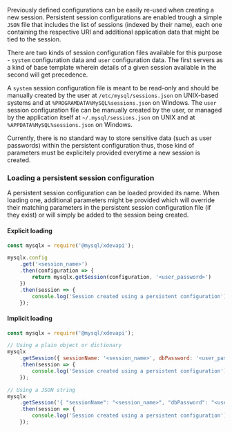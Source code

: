 Previously defined configurations can be easily re-used when creating a new session. Persistent session configurations are enabled trough a simple `JSON` file that includes the list of sessions (indexed by their name), each one containing the respective URI and additional application data that might be tied to the session.

There are two kinds of session configuration files available for this purpose - `system` configuration data and `user` configuration data. The first servers as a kind of base template wherein details of a given session available in the second will get precedence.

A `system` session configuration file is meant to be read-only and should be manually created by the user at `/etc/mysql/sessions.json` on UNIX-based systems and at `%PROGRAMDATA%MySQL%sessions.json` on Windows. The `user` session configuration file can be manually created by the user, or managed by the application itself at `~/.mysql/sessions.json` on UNIX and at `%APPDATA%MySQL%sessions.json` on Windows.

Currently, there is no standard way to store sensitive data (such as user passwords) within the persistent configuration thus, those kind of parameters must be explicitely provided everytime a new session is created.

### Loading a persistent session configuration

A persistent session configuration can be loaded provided its name. When loading one, additional parameters might be provided which will override their matching parameters in the persistent session configuration file (if they exist) or will simply be added to the session being created.

#### Explicit loading

```js
const mysqlx = require('@mysql/xdevapi');

mysqlx.config
    .get('<session_name>')
    .then(configuration => {
        return mysqlx.getSession(configuration, '<user_password>')
    })
    .then(session => {
        console.log('Session created using a persistent configuration');
    });
```

#### Implicit loading

```js
const mysqlx = require('@mysql/xdevapi');

// Using a plain object or dictionary
mysqlx
    .getSession({ sessionName: '<session_name>', dbPassword: '<user_password>' }})
    .then(session => {
        console.log('Session created using a persistent configuration');
    });

// Using a JSON string
mysqlx
    .getSession('{ "sessionName": "<session_name>", "dbPassword": "<user_password>" }')
    .then(session => {
        console.log('Session created using a persistent configuration');
    });
```

